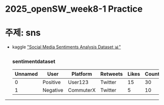 # 2025_openSW_week8-1 Practice

#  __주제: sns__

- kaggle ["Social Media Sentiments Analysis Dataset 📊" ](https://www.kaggle.com/datasets/kashishparmar02/social-media-sentiments-analysis-dataset)

    ### sentimentdataset

    | Unnamed | User | Platform | Retweets | Likes | Country |
    | ------- | ---- | -------- | -------- | ----- | ------- |
    | 0 | Positive | User123  | Twitter | 15 | 30 | USA    |
    | 1 | Negative |CommuterX | Twitter |  5 | 10 | Canada |
    
---